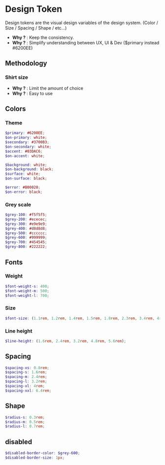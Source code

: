 # Design Token

Design tokens are the visual design variables of the design system. (Color / Size / Spacing / Shape / etc...)

- **Why ?** : Keep the consistency.
- **Why ?** : Simplify understanding between UX, UI & Dev ($primary instead #6200EE)

## Methodology

### Shirt size

- **Why ?** : Limit the amount of choice
- **Why ?** : Easy to use

## Colors 

### Theme

```scss
$primary: #6200EE;
$on-primary: white;
$secondary: #3700B3;
$on-secondary: white;
$accent: #03DAC6;
$on-accent: white;

$background: white;
$on-background: black;
$surface: white;
$on-surface: black;

$error: #B00020;
$on-error: black;
```

### Grey scale

```scss
$grey-100: #f5f5f5;
$grey-200: #ececec;
$grey-300: #e9e9e9;
$grey-400: #d8d8d8;
$grey-500: #cccccc;
$grey-600: #999999;
$grey-700: #454545;
$grey-800: #222222;
```

## Fonts

### Weight

```scss
$font-weight-s: 400;
$font-weight-m: 500;
$font-weight-l: 700;
```

### Size

```scss
$font-size: (1.1rem, 1.2rem, 1.4rem, 1.5rem, 1.8rem, 2.3rem, 3.4rem, 4rem);
```

### Line height

```scss
$line-height: (1.6rem, 2.4rem, 3.2rem, 4.8rem, 5.6rem);
```

## Spacing

```scss
$spacing-xs: 0.8rem;
$spacing-s: 1.6rem;
$spacing-m: 2.4rem;
$spacing-l: 3.2rem;
$spacing-xl: 4rem;
$spacing-xxl: 6.4rem;
```

## Shape

```scss
$radius-s: 0.3rem;
$radius-m: 0.5rem;
$radius-l: 0.7rem;
```

## disabled

```scss
$disabled-border-color: $grey-600;
$disabled-border-size: 1px;
```
